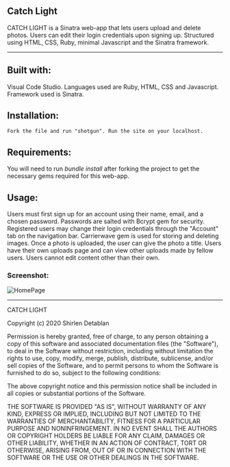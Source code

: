 ## Catch Light 

CATCH LIGHT is a Sinatra web-app that lets users upload and delete photos. Users can edit their login credentials upon signing up. 
Structured using HTML, CSS, Ruby, minimal Javascript and the Sinatra framework.

____________________________

## Built with:

Visual Code Studio. Languages used are Ruby, HTML, CSS and Javascript. Framework used is Sinatra.

## Installation:

`Fork the file and run "shotgun". Run the site on your localhost.`

## Requirements:

You will need to run *bundle install* after forking the project to get the necessary gems required for this web-app. 

## Usage:

Users must first sign up for an account using their name, email, and a chosen password. Passwords are salted with Bcrypt gem for security. Registered users may change their login credentials through the "Account" tab on the navigation bar. Carrierwave gem is used for storing and deleting images. Once a photo is uploaded, the user can give the photo a title. Users have their own uploads page and can view other uploads made by fellow users. Users cannot edit content other than their own. 

### Screenshot:

![HomePage](https://imgur.com/a/uSGnsq2 "ss")

____________________________

CATCH LIGHT

Copyright (c) 2020 Shirlen Detablan

Permission is hereby granted, free of charge, to any person obtaining a copy
of this software and associated documentation files (the "Software"), to deal
in the Software without restriction, including without limitation the rights
to use, copy, modify, merge, publish, distribute, sublicense, and/or sell
copies of the Software, and to permit persons to whom the Software is
furnished to do so, subject to the following conditions:

The above copyright notice and this permission notice shall be included in all
copies or substantial portions of the Software.

THE SOFTWARE IS PROVIDED "AS IS", WITHOUT WARRANTY OF ANY KIND, EXPRESS OR
IMPLIED, INCLUDING BUT NOT LIMITED TO THE WARRANTIES OF MERCHANTABILITY,
FITNESS FOR A PARTICULAR PURPOSE AND NONINFRINGEMENT. IN NO EVENT SHALL THE
AUTHORS OR COPYRIGHT HOLDERS BE LIABLE FOR ANY CLAIM, DAMAGES OR OTHER
LIABILITY, WHETHER IN AN ACTION OF CONTRACT, TORT OR OTHERWISE, ARISING FROM,
OUT OF OR IN CONNECTION WITH THE SOFTWARE OR THE USE OR OTHER DEALINGS IN THE
SOFTWARE.

